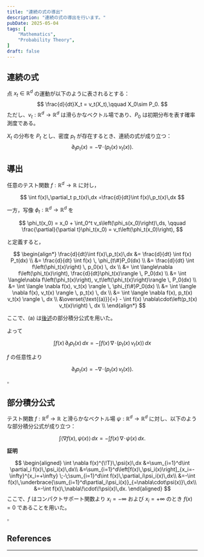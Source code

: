 ```yaml
---
title: "連続の式の導出"
description: "連続の式の導出を行います。"
pubDate: 2025-05-04
tags: [
    "Mathematics",
    "Probability Theory",
]
draft: false
---
```



## 連続の式

点 $x_t\in\mathbb R^d$ の運動が以下のように表されるとする：
$$
  \frac{d}{dt}X_t = v_t(X_t),\qquad X_0\sim P_0.
$$
ただし、$v_t:\mathbb R^d\to\mathbb R^d$ は滑らかなベクトル場であり、$P_0$ は初期分布を表す確率測度である。

$X_t$ の分布を $P_t$ とし、密度 $p_t$ が存在するとき、連続の式が成り立つ：
$$
  \partial_t p_t(x) = -\nabla\!\cdot\!\bigl(p_t(x)\,v_t(x)\bigr).
$$

## 導出

任意のテスト関数 $f:\mathbb{R}^d\to\mathbb{R}$ に対し，

$$
\int f(x)\,\partial_t p_t(x)\,dx
=\frac{d}{dt}\int f(x)\,p_t(x)\,dx
$$

一方，写像 $\phi_t:\mathbb R^d\to\mathbb R^d$ を

$$
\phi_t(x_0)
= x_0 + \int_0^t v_s\left(\phi_s(x_0)\right)\,ds,
\qquad
\frac{\partial}{\partial t}\phi_t(x_0)
= v_t\left(\phi_t(x_0)\right),
$$

と定義すると，

$$
\begin{align*}
\frac{d}{dt}\int f(x)\,p_t(x)\,dx
&= \frac{d}{dt} \int f(x) P_t(dx) \\
&= \frac{d}{dt} \int f(x) \, \phi_{t\#}P_0(dx) \\
&= \frac{d}{dt} \int f\left(\phi_t(x)\right) \, p_0(x) \, dx \\
&= \int \langle\nabla f\left(\phi_t(x)\right), \frac{d}{dt}\phi_t(x)\rangle \, P_0(dx) \\
&= \int \langle\nabla f\left(\phi_t(x)\right), v_t\left(\phi_t(x)\right)\rangle \, P_0(dx) \\
&= \int \langle \nabla f(x), v_t(x) \rangle \, \phi_{t\#}P_0(dx) \\
&= \int \langle \nabla f(x), v_t(x) \rangle \, p_t(x) \, dx \\
&= \int \langle \nabla f(x), p_t(x) v_t(x) \rangle \, dx \\
&\overset{\text{(a)}}{=} - \int f(x) \nabla\cdot\left(p_t(x) v_t(x)\right) \, dx \\
\end{align*}
$$

ここで、(a) は[後述](#部分積分公式)の部分積分公式を用いた。

よって

$$
\int f(x) \,\partial_t p_t(x)\,dx
= -\int f(x) \,\nabla\!\cdot\!\left(p_t(x)\,v_t(x)\right)\,dx
$$

$f$ の任意性より

$$
\partial_t p_t(x)
=-\nabla\!\cdot\!\left(p_t(x)\,v_t(x)\right).
$$

$\square$

## 部分積分公式

テスト関数 $f:\mathbb R^d\to\mathbb R$ と滑らかなベクトル場 $\psi:\mathbb R^d\to\mathbb R^d$ に対し、以下のような部分積分公式が成り立つ：

$$
\int \langle\nabla f(x), \psi(x)\rangle\,dx
=-\int f(x)\,\nabla\!\cdot\!\psi(x)\,dx.
$$

**証明**

$$
\begin{aligned}
\int \nabla f(x)^{\!T}\,\psi(x)\,dx
&=\sum_{i=1}^d\int \partial_i f(x)\,\psi_i(x)\,dx\\
&=\sum_{i=1}^d\left[f(x)\,\psi_i(x)\right]_{x_i=-\infty}^{x_i=+\infty}
\;-\;\sum_{i=1}^d\int f(x)\,\partial_i\psi_i(x)\,dx\\
&=-\int f(x)\,\underbrace{\sum_{i=1}^d\partial_i\psi_i(x)}_{=\nabla\cdot\psi(x)}\,dx\\
&=-\int f(x)\,\nabla\!\cdot\!\psi(x)\,dx.
\end{aligned}
$$
ここで、$f$ はコンパクトサポート関数より $x_i=-\infty$ および $x_i=+\infty$ のとき $f(x)=0$ であることを用いた。

$\square$

## References

---
